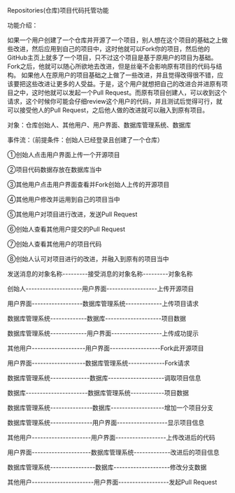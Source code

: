 Repositories(仓库)项目代码托管功能


功能介绍：


如果一个用户创建了一个仓库并开源了一个项目，别人想在这个项目的基础之上做些改进，然后应用到自己的项目中，这时他就可以Fork你的项目，然后他的GitHub主页上就多了一个项目，只不过这个项目是基于原用户的项目为基础。Fork之后，他就可以随心所欲地去改进，但是丝毫不会影响原有项目的代码与结构。
如果他人在原用户的项目基础之上做了一些改进，并且觉得改得很不错，应该要把这些改进让更多的人受益。于是，这个用户就想把自己的改进合并进原有项目之中，这时他就可以发起一个Pull Request。而原有项目创建人，可以收到这个请求，这个时候你可能会仔细review这个用户的代码，并且测试后觉得可行，就可以接受他人的Pull Request，之后他人做的改进就可以融入到原有项目。


对象：仓库创始人、其他用户、用户界面、数据库管理系统、数据库


事件流：（前提条件：创始人已经登录且创建了一个仓库）

①创始人点击用户界面上传一个开源项目

②项目代码数据存放在数据库当中

③其他用户点击用户界面查看并Fork创始人上传的开源项目

④其他用户修改并运用到自己的项目当中

⑤其他用户对项目进行改进，发送Pull Request

⑥创始人查看其他用户提交的Pull Request

⑦创始人查看其他用户的项目代码

⑧创始人认可对项目进行的改进，并融入到原有的项目当中 


发送消息的对象名称---------接受消息的对象名称---------对象名称

创始人--------------------用户界面------------------上传开源项目

用户界面------------------数据库管理系统-------------上传项目请求

数据库管理系统-------------数据库--------------------项目数据

数据库管理系统-------------用户界面------------------上传成功提示

其他用户-------------------用户界面------------------Fork此开源项目

用户界面-------------------数据库管理系统-------------Fork请求

数据库管理系统--------------数据库--------------------调取项目信息

数据库----------------------数据库管理系统------------项目数据

数据库管理系统---------------数据库-------------------增加一个项目分支

数据库管理系统---------------用户界面------------------显示项目信息

其他用户---------------------用户界面------------------上传改进后的代码

用户界面---------------------数据库管理系统-------------改进后的项目信息

数据库管理系统----------------数据库--------------------修改分支数据

其他用户----------------------用户界面------------------发起Pull Request

